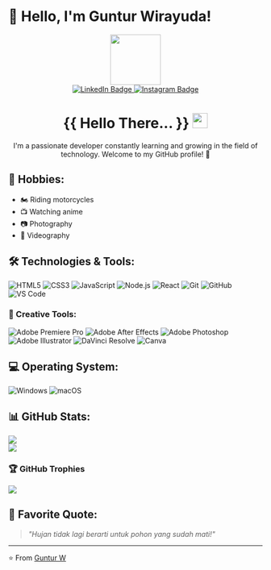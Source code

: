 # 👋 Hello, I'm Guntur Wirayuda!


<div id="header" align="center">
  <img src="https://i.redd.it/1d11s820dgm91.gif" width="100"/>

  <div id="badges">
  <a href="https://linkedin.com/in/https://www.linkedin.com/in/michael-stevan-lapandio/">
    <img src="https://img.shields.io/badge/LinkedIn-%230077B5.svg?logo=linkedin&logoColor=white" alt="LinkedIn Badge"/>
  </a>
  <a href="https://facebook.com/https://www.facebook.com/michael.limabelas">
    <img src="https://img.shields.io/badge/-Instagram-purple?style=flat&logo=Instagram&logoColor=white" alt="Instagram Badge"/>
  </a>
  </div>

  <img src="https://komarev.com/ghpvc/?username=thegoner24&style=flat-square&color=blue" alt=""/>
  <h1>
    {{ Hello There... }}
    <img src="https://media.giphy.com/media/hvRJCLFzcasrR4ia7z/giphy.gif" width="30px"/>
  </h1>
</div>



<div align="center">I'm a passionate developer constantly learning and growing in the field of technology. Welcome to my GitHub profile! 🚀
</div>

## 🎯 Hobbies:
- 🏍️ Riding motorcycles
- 📺 Watching anime
- 📷 Photography
- 🎥 Videography

## 🛠️ Technologies & Tools:
![HTML5](https://img.shields.io/badge/-HTML5-E34F26?style=flat&logo=html5&logoColor=white)
![CSS3](https://img.shields.io/badge/-CSS3-1572B6?style=flat&logo=css3)
![JavaScript](https://img.shields.io/badge/-JavaScript-F7DF1E?style=flat&logo=javascript&logoColor=black)
![Node.js](https://img.shields.io/badge/-Node.js-339933?style=flat&logo=node.js&logoColor=white)
![React](https://img.shields.io/badge/-React-61DAFB?style=flat&logo=react&logoColor=black)
![Git](https://img.shields.io/badge/-Git-F05032?style=flat&logo=git&logoColor=white)
![GitHub](https://img.shields.io/badge/-GitHub-181717?style=flat&logo=github)
![VS Code](https://img.shields.io/badge/-VS%20Code-007ACC?style=flat&logo=visual-studio-code)

### 🎨 Creative Tools:
![Adobe Premiere Pro](https://img.shields.io/badge/-Premiere%20Pro-9999FF?style=flat&logo=adobe-premiere-pro&logoColor=white)
![Adobe After Effects](https://img.shields.io/badge/-After%20Effects-9999FF?style=flat&logo=adobe-after-effects&logoColor=white)
![Adobe Photoshop](https://img.shields.io/badge/-Photoshop-31A8FF?style=flat&logo=adobe-photoshop&logoColor=white)
![Adobe Illustrator](https://img.shields.io/badge/-Illustrator-FF9A00?style=flat&logo=adobe-illustrator&logoColor=white)
![DaVinci Resolve](https://img.shields.io/badge/-DaVinci%20Resolve-FF0000?style=flat&logo=davinci-resolve&logoColor=white)
![Canva](https://img.shields.io/badge/-Canva-00C4CC?style=flat&logo=canva&logoColor=white)

## 💻 Operating System:
![Windows](https://img.shields.io/badge/-Windows-0078D6?style=flat&logo=windows&logoColor=white)
![macOS](https://img.shields.io/badge/-macOS-000000?style=flat&logo=apple&logoColor=white)



## 📊 GitHub Stats:
![](https://github-readme-streak-stats.herokuapp.com/?user=thegoner24&theme=monokai&hide_border=false)<br/>
![](https://github-readme-stats.vercel.app/api/top-langs/?username=thegoner24&theme=monokai&hide_border=false&include_all_commits=true&count_private=false&layout=compact)

### 🏆 GitHub Trophies
![](https://github-profile-trophy.vercel.app/?username=thegoner24&theme=radical&no-frame=false&no-bg=true&margin-w=4)

## 💬 Favorite Quote:
>_"Hujan tidak lagi berarti untuk pohon yang sudah mati!"_

---

⭐️ From [Guntur W](https://github.com/thegoner24)
